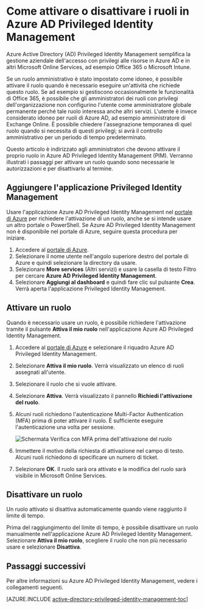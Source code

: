 <properties
   pageTitle="Come attivare o disattivare un ruolo | Microsoft Azure"
   description="Informazioni su come attivare i ruoli per le identità con privilegi con l'applicazione Azure Privileged Identity Management."
   services="active-directory"
   documentationCenter=""
   authors="kgremban"
   manager="femila"
   editor=""/> 

<tags
   ms.service="active-directory"
   ms.devlang="na"
   ms.topic="article"
   ms.tgt_pltfrm="na"
   ms.workload="identity"
   ms.date="09/16/2016"
   ms.author="kgremban"/> 

# Come attivare o disattivare i ruoli in Azure AD Privileged Identity Management

Azure Active Directory (AD) Privileged Identity Management semplifica la gestione aziendale dell'accesso con privilegi alle risorse in Azure AD e in altri Microsoft Online Services, ad esempio Office 365 o Microsoft Intune.

Se un ruolo amministrativo è stato impostato come idoneo, è possibile attivare il ruolo quando è necessario eseguire un'attività che richiede questo ruolo. Se ad esempio si gestiscono occasionalmente le funzionalità di Office 365, è possibile che gli amministratori dei ruoli con privilegi dell'organizzazione non configurino l'utente come amministratore globale permanente perché tale ruolo interessa anche altri servizi. L'utente è invece considerato idoneo per ruoli di Azure AD, ad esempio amministratore di Exchange Online. È possibile chiedere l'assegnazione temporanea di quel ruolo quando si necessita di questi privilegi; si avrà il controllo amministrativo per un periodo di tempo predeterminato.

Questo articolo è indirizzato agli amministratori che devono attivare il proprio ruolo in Azure AD Privileged Identity Management (PIM). Verranno illustrati i passaggi per attivare un ruolo quando sono necessarie le autorizzazioni e per disattivarlo al termine.


## Aggiungere l'applicazione Privileged Identity Management

Usare l'applicazione Azure AD Privileged Identity Management nel [portale di Azure](https://portal.azure.com/) per richiedere l'attivazione di un ruolo, anche se si intende usare un altro portale o PowerShell. Se Azure AD Privileged Identity Management non è disponibile nel portale di Azure, seguire questa procedura per iniziare.

1. Accedere al [portale di Azure](https://portal.azure.com/).
2. Selezionare il nome utente nell'angolo superiore destro del portale di Azure e quindi selezionare la directory da usare.
3. Selezionare **More services** (Altri servizi) e usare la casella di testo Filtro per cercare **Azure AD Privileged Identity Management**.
4. Selezionare **Aggiungi al dashboard** e quindi fare clic sul pulsante **Crea**. Verrà aperta l'applicazione Privileged Identity Management.

## Attivare un ruolo

Quando è necessario usare un ruolo, è possibile richiedere l'attivazione tramite il pulsante **Attiva il mio ruolo** nell'applicazione Azure AD Privileged Identity Management.


1. Accedere al [portale di Azure](https://portal.azure.com/) e selezionare il riquadro Azure AD Privileged Identity Management.
2. Selezionare **Attiva il mio ruolo**. Verrà visualizzato un elenco di ruoli assegnati all'utente.
3. Selezionare il ruolo che si vuole attivare.
4. Selezionare **Attiva**. Verrà visualizzato il pannello **Richiedi l'attivazione del ruolo**.
5. Alcuni ruoli richiedono l'autenticazione Multi-Factor Authentication (MFA) prima di poter attivare il ruolo. È sufficiente eseguire l'autenticazione una volta per sessione.

    ![Schermata Verifica con MFA prima dell'attivazione del ruolo][2] 

6. Immettere il motivo della richiesta di attivazione nel campo di testo. Alcuni ruoli richiedono di specificare un numero di ticket.
7. Selezionare **OK**. Il ruolo sarà ora attivato e la modifica del ruolo sarà visibile in Microsoft Online Services.

## Disattivare un ruolo

Un ruolo attivato si disattiva automaticamente quando viene raggiunto il limite di tempo.

Prima del raggiungimento del limite di tempo, è possibile disattivare un ruolo manualmente nell'applicazione Azure AD Privileged Identity Management. Selezionare **Attiva il mio ruolo**, scegliere il ruolo che non più necessario usare e selezionare **Disattiva**.


<!--Every topic should have next steps and links to the next logical set of content to keep the customer engaged--> 
## Passaggi successivi

Per altre informazioni su Azure AD Privileged Identity Management, vedere i collegamenti seguenti.

[AZURE.INCLUDE [active-directory-privileged-identity-management-toc](../../includes/active-directory-privileged-identity-management-toc.md)]

<!--Image references--> 

[1]: ./media/active-directory-privileged-identity-management-configure/PIM_EnablePim.png
[2]: ./media/active-directory-privileged-identity-management-how-to-activate-role/PIM_activation_MFA.png

<!---HONumber=AcomDC_0921_2016-->